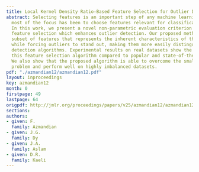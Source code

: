 ```yaml
---
title: Local Kernel Density Ratio-Based Feature Selection for Outlier Detection
abstract: Selecting features is an important step of any machine learning task, though
  most of the focus has been to choose features relevant for classification and regression.
  In this work, we present a novel non-parametric evaluation criterion for filter-based
  feature selection which enhances outlier detection. Our proposed method seeks the
  subset of features that represents the inherent characteristics of the normal dataset
  while forcing outliers to stand out, making them more easily distinguished by outlier
  detection algorithms. Experimental results on real datasets show the advantage of
  this feature selection algorithm compared to popular and state-of-the-art methods.
  We also show that the proposed algorithm is able to overcome the small sample space
  problem and perform well on highly imbalanced datasets.
pdf: "./azmandian12/azmandian12.pdf"
layout: inproceedings
key: azmandian12
month: 0
firstpage: 49
lastpage: 64
origpdf: http://jmlr.org/proceedings/papers/v25/azmandian12/azmandian12.pdf
sections: 
authors:
- given: F.
  family: Azmandian
- given: J.G.
  family: Dy
- given: J.A.
  family: Aslam
- given: D.R.
  family: Kaeli
---
```

